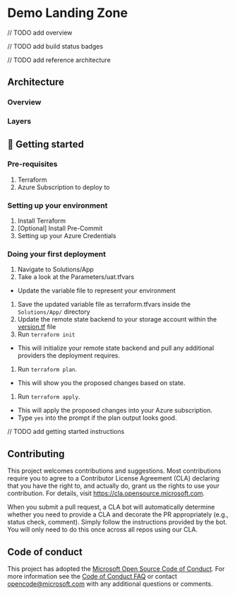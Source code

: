 # Demo Landing Zone

// TODO add overview

// TODO add build status badges

// TODO add reference architecture

## Architecture

### Overview

### Layers

## :rocket: Getting started

### Pre-requisites

1. Terraform
2. Azure Subscription to deploy to

### Setting up your environment

1. Install Terraform
2. [Optional] Install Pre-Commit
3. Setting up your Azure Credentials

### Doing your first deployment

1. Navigate to Solutions/App
1. Take a look at the Parameters/uat.tfvars

- Update the variable file to represent your environment

1. Save the updated variable file as terraform.tfvars inside the `Solutions/App/` directory
1. Update the remote state backend to your storage account within the [version.tf](Solutions/App/version.tf) file
1. Run `terraform init`

- This will initialize your remote state backend and pull any additional providers the deployment requires.

1. Run `terraform plan`.

- This will show you the proposed changes based on state.

1. Run `terraform apply`.

- This will apply the proposed changes into your Azure subscription.
- Type `yes` into the prompt if the plan output looks good.

// TODO add getting started instructions

## Contributing

This project welcomes contributions and suggestions.  Most contributions require you to agree to a
Contributor License Agreement (CLA) declaring that you have the right to, and actually do, grant us
the rights to use your contribution. For details, visit <https://cla.opensource.microsoft.com>.

When you submit a pull request, a CLA bot will automatically determine whether you need to provide
a CLA and decorate the PR appropriately (e.g., status check, comment). Simply follow the instructions
provided by the bot. You will only need to do this once across all repos using our CLA.

## Code of conduct

This project has adopted the [Microsoft Open Source Code of Conduct](https://opensource.microsoft.com/codeofconduct/).
For more information see the [Code of Conduct FAQ](https://opensource.microsoft.com/codeofconduct/faq/) or
contact [opencode@microsoft.com](mailto:opencode@microsoft.com) with any additional questions or comments.
